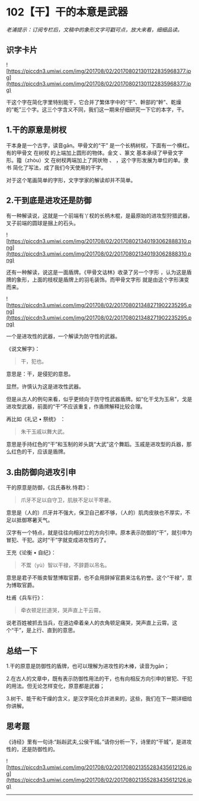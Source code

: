 # 102【干】干的本意是武器

 *老浦提示：订阅专栏后，文稿中的象形文字可戳可点，放大来看，细细品读。*

## 识字卡片

![https://piccdn3.umiwi.com/img/201708/02/201708021301122835968377.jpg](https://piccdn3.umiwi.com/img/201708/02/201708021301122835968377.jpg)

干这个字在简化字里特别能干，它合并了繁体字中的“干”、幹部的“幹”、乾燥的“乾”三个字。这三个字含义不同，我们这一期来仔细研究一下它的本字，干。

## 1.干的原意是树杈

干本身是一个古字，读音ɡān。甲骨文的“干” 是一个长柄树杈，下面有一个横杠。有的甲骨文 在树杈 的上端加上圆形的物体。金文 、篆文 基本承续了甲骨文字形。籀（zhòu）文 在树杈两端加上了网状物 、 ，这个字形发展为单位的单。隶书 简化了写法，成了我们今天使用的干字。

对于这个笔画简单的字形，文字学家的解读却并不简单。

## 2.干到底是进攻还是防御

有一种解读说，这就是一个前端有丫杈的长柄木棍，是最原始的进攻型狩猎武器，叉子前端的圆球是捆上的石头。

![https://piccdn3.umiwi.com/img/201708/02/201708021340193062888310.png](https://piccdn3.umiwi.com/img/201708/02/201708021340193062888310.png)

还有一种解读，说这是一面盾牌。《甲骨文诂林》收录了另一个字形 ，认为这是盾牌的象形，上面的枝杈是盾牌上的羽毛装饰。而甲骨文字形 就是由这个字形演变而来。

![https://piccdn3.umiwi.com/img/201708/02/201708021348271902235295.png](https://piccdn3.umiwi.com/img/201708/02/201708021348271902235295.png)

一个是进攻性的武器，一个解读为防守性的武器。

《说文解字》：

> 干，犯也。

意思是：干，是侵犯的意思。

显然，许慎认为这是进攻性武器。

但是从古人的例句来看，似乎更倾向于防守性武器盾牌。如“化干戈为玉帛”，戈是进攻型武器，前面的“干”不应该重复，作盾牌解释比较合理。

再比如《礼记 • 祭统》 ：

> 朱干玉戚以舞大武。

意思是手持红色的“干”和玉制的斧头跳“大武”这个舞蹈。玉戚是进攻型的兵器，那么红色的干，应该是盾牌。

## 3.由防御向进攻引申

干的原意是防御，《吕氏春秋.恃君》：

> 爪牙不足以自守卫，肌肤不足以干寒暑。

意思是（人的）爪牙并不强大，保卫自己都不够，（人的）肌肉皮肤也不厚实，不足以抵御寒暑天气。

汉字有一个特点，就是往往向相对立的方向引申。原本表示防御的“干”，就引申为冒犯、干犯。这时“干”字就变成进攻性的了。

王充《论衡 • 自纪》：

> 不鬻（yù）智以干禄，不辞爵以吊名。

意思是君子不贩卖智慧博取官爵，也不会用辞掉官爵来沽名钓誉。这个“干禄”，意为博取官爵。

杜甫《兵车行》：

> 牵衣顿足拦道哭，哭声直上干云霄。

说老百姓被抓去当兵，在道边牵着亲人的衣角顿足痛哭，哭声直上云霄。这个“干”，是上行、直到的意思。

## 总结一下

1.干的原意是防御性的盾牌，也可以理解为进攻性的木棒，读音为ɡān；

2.在古人的文章中，既有表示防御性用法的干，也有向相反方向引申的冒犯、干犯的用法。但无论怎样变化，原意都是武器；

3.树干、能干和干燥的含义，是汉字简化合并进来的，这些，我们在下一期详细给你讲解。

## 思考题

《诗经》里有一句诗:“赳赳武夫,公侯干城。”请你分析一下，诗里的“干城”，是进攻性的，还是防御性的。

![https://piccdn3.umiwi.com/img/201708/02/201708021355283435612126.jpg](https://piccdn3.umiwi.com/img/201708/02/201708021355283435612126.jpg)

---
